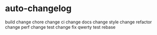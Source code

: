 # auto-changelog

build change
chore change
ci change
docs change
style change
refactor change
perf change
test change
fix
qwerty
test rebase
